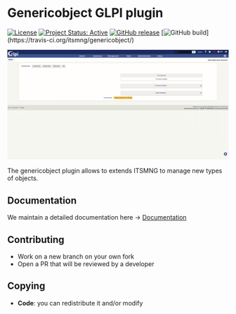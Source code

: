 # Genericobject GLPI plugin

[![License](https://img.shields.io/github/license/itsmng/genericobject.svg?&label=License)](https://github.com/itsmng/genericobject/blob/develop/LICENSE)
[![Project Status: Active](http://www.repostatus.org/badges/latest/active.svg)](http://www.repostatus.org/#active)
[![GitHub release](https://img.shields.io/github/release/itsmng/genericobject.svg)](https://github.com/itsmng/genericobject/releases)
[![GitHub build](https://travis-ci.org/itsmng/genericobject.svg?)](https://travis-ci.org/itsmng/genericobject/)

![Screenshot](./genericobject.gif "genericobject")


The genericobject plugin allows to extends ITSMNG to manage new types of objects.


## Documentation

We maintain a detailed documentation here -> [Documentation](http://glpi-plugins.readthedocs.io/en/latest/genericobject/index.html)

## Contributing

* Work on a new branch on your own fork
* Open a PR that will be reviewed by a developer

## Copying

* **Code**: you can redistribute it and/or modify
